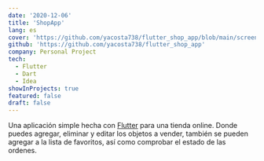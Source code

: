 ```yaml
---
date: '2020-12-06'
title: 'ShopApp'
lang: es
cover: 'https://github.com/yacosta738/flutter_shop_app/blob/main/screenshots/shop-app.gif'
github: 'https://github.com/yacosta738/flutter_shop_app'
company: Personal Project
tech:
  - Flutter
  - Dart
  - Idea
showInProjects: true 
featured: false 
draft: false
---
```


Una aplicación simple hecha con [Flutter](https://flutter.dev/) para una tienda online. Donde puedes agregar, eliminar y editar los objetos a vender, también se pueden agregar a la lista de favoritos, así como comprobar el estado de las ordenes.
